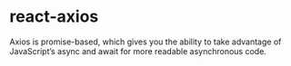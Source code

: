 # react-axios
Axios is promise-based, which gives you the ability to take advantage of JavaScript’s async and await for more readable asynchronous code.
